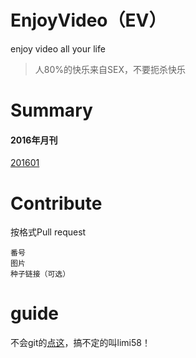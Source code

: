 # EnjoyVideo（EV）
enjoy video all your life
> 人80%的快乐来自SEX，不要扼杀快乐

# Summary
#### 2016年月刊
[201601](https://github.com/limi58/enjoyVideo/blob/master/201601.md)  

# Contribute
按格式Pull request  
```
番号  
图片  
种子链接（可选）  
```

# guide
不会git的[点这](https://github.com/limi58/enjoyVideo/blob/master/guide/guide.md)，搞不定的叫limi58！

